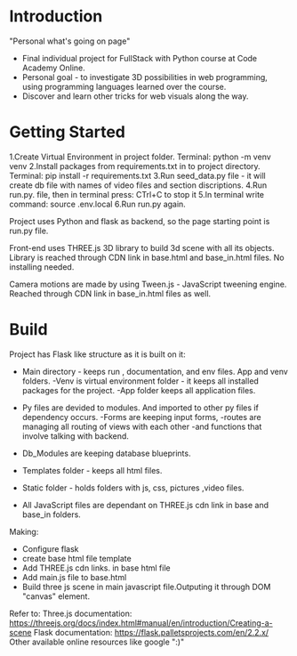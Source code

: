 

# Introduction

"Personal what's going on page" 
- Final individual project for FullStack with Python course at Code Academy Online.
- Personal goal - to investigate 3D possibilities in web programming, using programming 
  languages learned over the course. 
- Discover and learn other tricks for web visuals along the way.


# Getting Started

1.Create Virtual Environment in project folder.  Terminal: python -m venv venv
2.Install packages from requirements.txt in to project directory. Terminal: pip install -r requirements.txt
3.Run seed_data.py file - it will create db file with names of video files and section discriptions.
4.Run run.py. file, then in terminal press: CTrl+C to stop it
5.In terminal write command: source .env.local
6.Run run.py again.

Project uses Python and flask as backend, so the page starting point is run.py file.

Front-end uses THREE.js 3D library to build  3d scene with all its objects.
Library is reached through CDN link in base.html and base_in.html files. 
No installing needed.

Camera motions are made by using Tween.js - JavaScript tweening engine.
Reached through CDN link in base_in.html files as well.


# Build

Project has Flask like structure as it is built on it:

 * Main directory - keeps run , documentation, and env files. App and venv folders.
   -Venv is virtual environment folder - it keeps all installed packages for the project.
   -App folder keeps all application files.  

 * Py files are devided to modules. And imported to other py files if dependency occurs.
   -Forms are keeping input forms,
   -routes are managing all routing of views with each other
   -and functions that involve talking with backend. 

 * Db_Modules are keeping database blueprints.
 * Templates folder - keeps all html files.
 * Static folder - holds folders with js, css, pictures ,video files.

 * All JavaScript files are dependant on THREE.js cdn link in base and base_in folders.
 

Making:

* Configure flask
* create base html file template
* Add THREE.js cdn links. in base html file
* Add main.js file to base.html
* Build three js scene in main javascript file.Outputing it through DOM "canvas" element.

Refer to:
Three.js documentation: https://threejs.org/docs/index.html#manual/en/introduction/Creating-a-scene
Flask documentation: https://flask.palletsprojects.com/en/2.2.x/
Other available online resources like google ":)"
 





